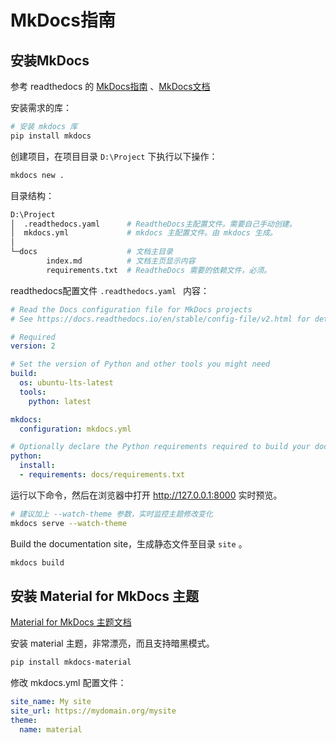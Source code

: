 # MkDocs指南

## 安装MkDocs

参考 readthedocs 的 [MkDocs指南](https://docs.readthedocs.io/en/stable/intro/getting-started-with-mkdocs.html) 、[MkDocs文档](https://www.mkdocs.org/user-guide/)

安装需求的库：

```sh
# 安装 mkdocs 库
pip install mkdocs
```

创建项目，在项目目录 `D:\Project` 下执行以下操作：

```sh
mkdocs new .
```

目录结构：

```sh
D:\Project
│  .readthedocs.yaml      # ReadtheDocs主配置文件。需要自己手动创建。
│  mkdocs.yml             # mkdocs 主配置文件。由 mkdocs 生成。
│
└─docs                    # 文档主目录
        index.md          # 文档主页显示内容
        requirements.txt  # ReadtheDocs 需要的依赖文件，必须。
```

readthedocs配置文件 `.readthedocs.yaml ` 内容：

```yaml
# Read the Docs configuration file for MkDocs projects
# See https://docs.readthedocs.io/en/stable/config-file/v2.html for details

# Required
version: 2

# Set the version of Python and other tools you might need
build:
  os: ubuntu-lts-latest
  tools:
    python: latest

mkdocs:
  configuration: mkdocs.yml

# Optionally declare the Python requirements required to build your docs
python:
  install:
  - requirements: docs/requirements.txt
```

运行以下命令，然后在浏览器中打开 <http://127.0.0.1:8000> 实时预览。

```sh
# 建议加上 --watch-theme 参数，实时监控主题修改变化
mkdocs serve --watch-theme
```

Build the documentation site，生成静态文件至目录 `site` 。

```sh
mkdocs build
```

## 安装 Material for MkDocs 主题

[Material for MkDocs 主题文档](https://squidfunk.github.io/mkdocs-material/getting-started/)

安装 material 主题，非常漂亮，而且支持暗黑模式。

```sh
pip install mkdocs-material
```

修改 mkdocs.yml 配置文件：

```yaml
site_name: My site
site_url: https://mydomain.org/mysite
theme:
  name: material
```



